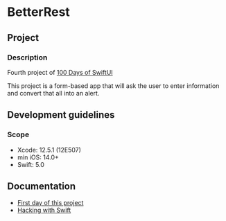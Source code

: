 # BetterRest

## Project

### Description

Fourth project of [100 Days of SwiftUI](https://www.hackingwithswift.com/100/swiftui)

This project is a form-based app that will ask the user to enter information and convert that all into an alert.

## Development guidelines

### Scope

* Xcode: 12.5.1 (12E507)
* min iOS: 14.0+ 
* Swift: 5.0

## Documentation

* [First day of this project](https://www.hackingwithswift.com/100/swiftui/26)
* [Hacking with Swift](https://www.hackingwithswift.com)


